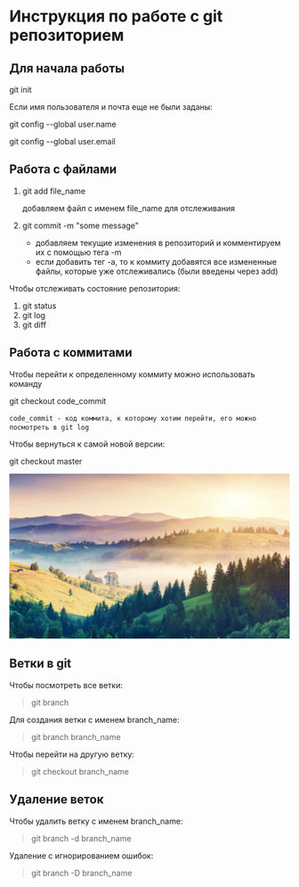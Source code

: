 # Инструкция по работе с git репозиторием

## Для начала работы
git init

Если имя пользователя и почта еще не были заданы:

git config --global user.name

git config --global user.email

## Работа с файлами

1. git add file_name

    добавляем файл с именем file_name для отслеживания

2. git commit -m "some message"

    * добавляем текущие изменения в репозиторий и комментируем их с помощью тега -m
    * если добавить тег -a, то к коммиту добавятся все измененные файлы, которые уже отслеживались (были введены через add)

Чтобы отслеживать состояние репозитория:

1. git status
2. git log
3. git diff

## Работа с коммитами

Чтобы перейти к определенному коммиту можно использовать команду 

git checkout code_commit

    code_commit - код коммита, к которому хотим перейти, его можно посмотреть в git log

Чтобы вернуться к самой новой версии:

 git checkout master

![mountains](pic.jpeg)

## Ветки в git
Чтобы посмотреть все ветки:
> git branch

Для создания ветки с именем branch_name:
> git branch branch_name

Чтобы перейти на другую ветку:
> git checkout branch_name

## Удаление веток
Чтобы удалить ветку с именем branch_name:
> git branch -d branch_name

Удаление с игнорированием ошибок:
> git branch -D branch_name

